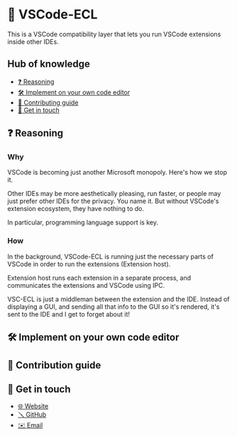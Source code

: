 # 🎃 VSCode-ECL

This is a VSCode compatibility layer that lets you run VSCode extensions inside other IDEs.

## Hub of knowledge

- [❓ Reasoning](#❓-reasoning)
- [🛠️ Implement on your own code editor](#🛠️-implement-on-your-own-code-editor)
- [🙌 Contributing guide](#🙌-contribution-guide)
- [📡 Get in touch](#📡-get-in-touch)

## ❓ Reasoning

### Why

VSCode is becoming just another Microsoft monopoly. Here's how we stop it.

Other IDEs may be more aesthetically pleasing, run faster, or people may just prefer other IDEs for the privacy. You name it. But without VSCode's extension ecosystem, they have nothing to do.

In particular, programming language support is key.

### How

In the background, VSCode-ECL is running just the necessary parts of VSCode in order to run the extensions (Extension host).

Extension host runs each extension in a separate process, and communicates the extensions and VSCode using IPC.

VSC-ECL is just a middleman between the extension and the IDE. Instead of displaying a GUI, and sending all that info to the GUI so it's rendered, it's sent to the IDE and I get to forget about it!


## 🛠️ Implement on your own code editor



## 🙌 Contribution guide



## 📡 Get in touch

- [🌐 Website](https://aitorgomila.dev)
- [🪛 GitHub](https://github.com/dragonDScript)
- [✉️ Email](mailto:agomila96@gmail.com)
